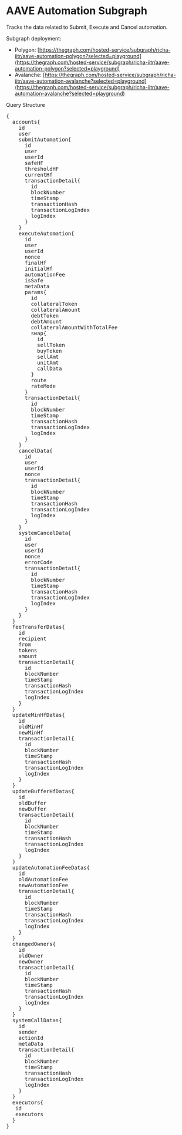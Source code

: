 # AAVE Automation Subgraph

Tracks the data related to Submit, Execute and Cancel automation.

Subgraph deployment:

- Polygon: [https://thegraph.com/hosted-service/subgraph/richa-iitr/aave-automation-polygon?selected=playground](https://thegraph.com/hosted-service/subgraph/richa-iitr/aave-automation-polygon?selected=playground)
- Avalanche: [https://thegraph.com/hosted-service/subgraph/richa-iitr/aave-automation-avalanche?selected=playground](https://thegraph.com/hosted-service/subgraph/richa-iitr/aave-automation-avalanche?selected=playground)

Query Structure

<pre>
{
  accounts{
    id
    user
    submitAutomation{
      id
      user
      userId
      safeHF
      thresholdHF
      currentHf
      transactionDetail{
        id
        blockNumber
        timeStamp
        transactionHash
        transactionLogIndex
        logIndex
      }
    }
    executeAutomation{
      id
      user
      userId
      nonce
      finalHf
      initialHf
      automationFee
      isSafe
      metaData
      params{
        id
        collateralToken
        collateralAmount
        debtToken
        debtAmount
        collateralAmountWithTotalFee
        swap{
          id
          sellToken
          buyToken
          sellAmt
          unitAmt
          callData
        }
        route
        rateMode
      }
      transactionDetail{
        id
        blockNumber
        timeStamp
        transactionHash
        transactionLogIndex
        logIndex
      }
    }
    cancelData{
      id
      user
      userId
      nonce
      transactionDetail{
        id
        blockNumber
        timeStamp
        transactionHash
        transactionLogIndex
        logIndex
      }
    }
    systemCancelData{
      id
      user
      userId
      nonce
      errorCode
      transactionDetail{
        id
        blockNumber
        timeStamp
        transactionHash
        transactionLogIndex
        logIndex
      }
    }
  }
  feeTransferDatas{
    id
    recipient
    from
    tokens
    amount
    transactionDetail{
      id
      blockNumber
      timeStamp
      transactionHash
      transactionLogIndex
      logIndex
    }
  }
  updateMinHfDatas{
    id
    oldMinHf
    newMinHf
    transactionDetail{
      id
      blockNumber
      timeStamp
      transactionHash
      transactionLogIndex
      logIndex
    }
  }
  updateBufferHfDatas{
    id
    oldBuffer
    newBuffer
    transactionDetail{
      id
      blockNumber
      timeStamp
      transactionHash
      transactionLogIndex
      logIndex
    }
  }
  updateAutomationFeeDatas{
    id
    oldAutomationFee
    newAutomationFee
    transactionDetail{
      id
      blockNumber
      timeStamp
      transactionHash
      transactionLogIndex
      logIndex
    }
  }
  changedOwners{
    id
    oldOwner
    newOwner
    transactionDetail{
      id
      blockNumber
      timeStamp
      transactionHash
      transactionLogIndex
      logIndex
    }
  }
  systemCallDatas{
    id
    sender
    actionId
    metaData
    transactionDetail{
      id
      blockNumber
      timeStamp
      transactionHash
      transactionLogIndex
      logIndex
    }
  }
  executors{
   id
   executors
  }
}
</pre>
